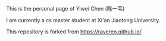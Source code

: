This is the personal page of Yiwei Chen (陈一苇)

I am currently a cs master student at Xi'an Jiaotong University.

This repository is forked from https://rayeren.github.io/